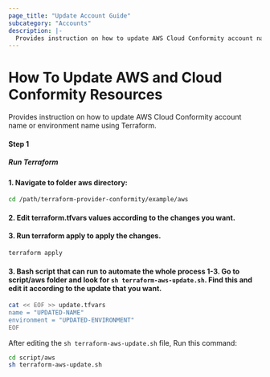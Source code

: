 ```yaml
---
page_title: "Update Account Guide"
subcategory: "Accounts"
description: |-
  Provides instruction on how to update AWS Cloud Conformity account name or environment name using Terraform.
---
```


# How To Update AWS and Cloud Conformity Resources
Provides instruction on how to update AWS Cloud Conformity account name or environment name using Terraform.

#### Step 1

##### Run Terraform

#### 1. Navigate to folder aws directory:
```sh
cd /path/terraform-provider-conformity/example/aws
```
#### 2. Edit terraform.tfvars values according to the changes you want.

#### 3. Run terraform apply to apply the changes.
```sh
terraform apply
```
#### 3. Bash script that can run to automate the whole process 1-3. Go to script/aws folder and look for `sh terraform-aws-update.sh`. Find this and edit it according to the update that you want.

```sh
cat << EOF >> update.tfvars
name = "UPDATED-NAME"
environment = "UPDATED-ENVIRONMENT"
EOF
```

After editing the `sh terraform-aws-update.sh` file, Run this command:
```sh
cd script/aws
sh terraform-aws-update.sh
```